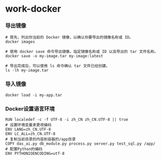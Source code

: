 # work-docker

### 导出镜像

```Shell
# 首先，列出你当前的 Docker 镜像，以确认你要导出的镜像名称或 ID。
docker images

# 使用 docker save 命令导出镜像。指定镜像名称或 ID 以及导出的 tar 文件名称。
docker save -o my-image.tar my-image:latest

# 导出完成后，可以使用 ls 命令确认 tar 文件已经创建。
ls -lh my-image.tar
```

### 导入镜像

```Shell
docker load -i my-app.tar
```

### Docker设置语言环境


```Shell
RUN localedef -c -f UTF-8 -i zh_CN zh_CN.UTF-8 || true
# 设置环境变量来更改编码
ENV LANG=zh_CN.UTF-8
ENV LC_ALL=zh_CN.UTF-8
# 复制当前目录的内容到容器的/app目录
COPY das_ai.py db_module.py process.py server.py test_sql.py /app/
# 配置Python的编码
ENV PYTHONIOENCODING=utf-8
```


